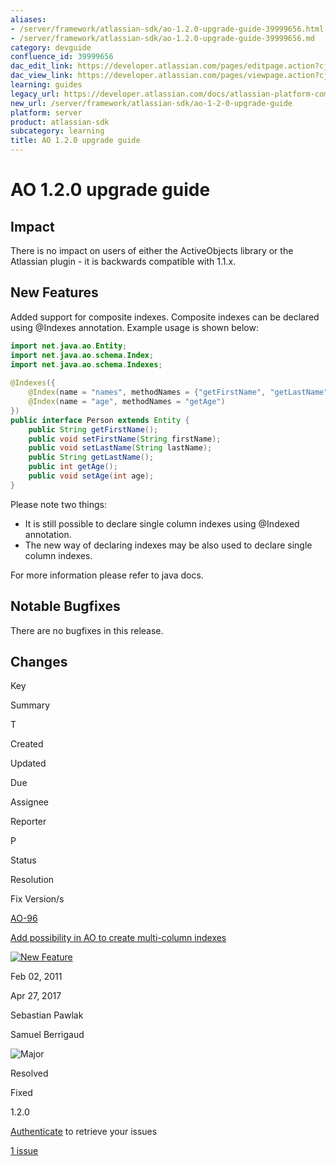 ```yaml
---
aliases:
- /server/framework/atlassian-sdk/ao-1.2.0-upgrade-guide-39999656.html
- /server/framework/atlassian-sdk/ao-1.2.0-upgrade-guide-39999656.md
category: devguide
confluence_id: 39999656
dac_edit_link: https://developer.atlassian.com/pages/editpage.action?cjm=wozere&pageId=39999656
dac_view_link: https://developer.atlassian.com/pages/viewpage.action?cjm=wozere&pageId=39999656
learning: guides
legacy_url: https://developer.atlassian.com/docs/atlassian-platform-common-components/active-objects/ao-1-2-0-upgrade-guide
new_url: /server/framework/atlassian-sdk/ao-1-2-0-upgrade-guide
platform: server
product: atlassian-sdk
subcategory: learning
title: AO 1.2.0 upgrade guide
---
```

# AO 1.2.0 upgrade guide

## Impact

There is no impact on users of either the ActiveObjects library or the Atlassian plugin - it is backwards compatible with 1.1.x.

## New Features

Added support for composite indexes. Composite indexes can be declared using @Indexes annotation. Example usage is shown below:

``` java
import net.java.ao.Entity;
import net.java.ao.schema.Index;
import net.java.ao.schema.Indexes;
 
@Indexes({
    @Index(name = "names", methodNames = {"getFirstName", "getLastName"}),
    @Index(name = "age", methodNames = "getAge")
})
public interface Person extends Entity {
    public String getFirstName();
    public void setFirstName(String firstName);
    public void setLastName(String lastName);
    public String getLastName();
    public int getAge();
    public void setAge(int age);
}
```

Please note two things:

-   It is still possible to declare single column indexes using @Indexed annotation.
-   The new way of declaring indexes may be also used to declare single column indexes.

For more information please refer to java docs.

## Notable Bugfixes

There are no bugfixes in this release.

## Changes

Key

Summary

T

Created

Updated

Due

Assignee

Reporter

P

Status

Resolution

Fix Version/s

[AO-96](https://ecosystem.atlassian.net/browse/AO-96?src=confmacro)

[Add possibility in AO to create multi-column indexes](https://ecosystem.atlassian.net/browse/AO-96?src=confmacro)

[<img src="https://ecosystem.atlassian.net/secure/viewavatar?size=xsmall&amp;avatarId=15311&amp;avatarType=issuetype" alt="New Feature" class="icon" />](https://ecosystem.atlassian.net/browse/AO-96?src=confmacro)

Feb 02, 2011

Apr 27, 2017

Sebastian Pawlak

Samuel Berrigaud

<img src="https://ecosystem.atlassian.net/images/icons/priorities/major.svg" alt="Major" class="icon" />

Resolved

Fixed

1.2.0

<a href="https://developer.atlassian.com/plugins/servlet/applinks/oauth/login-dance/authorize?applicationLinkID=61b6191d-d412-3043-a96c-75b7bceaed1f" class="static-oauth-init">Authenticate</a> to retrieve your issues

[1 issue](https://ecosystem.atlassian.net/secure/IssueNavigator.jspa?reset=true&jqlQuery=project+%3D+AO+AND+fixVersion+%3D+%221.2.0%22+++++&src=confmacro "View all matching issues in JIRA.")



























































































































































































































































































































